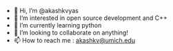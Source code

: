 - 👋 Hi, I’m @akashkvyas
- 👀 I’m interested in open source development and C++
- 🌱 I’m currently learning python
- 💞️ I’m looking to collaborate on anything!
- 📫 How to reach me : akashkv@umich.edu

<!---
akashkvyas/akashkvyas is a ✨ special ✨ repository because its `README.md` (this file) appears on your GitHub profile.
You can click the Preview link to take a look at your changes.
--->
